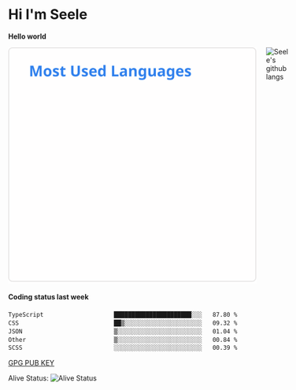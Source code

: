 <h1>Hi I'm Seele</h1>

<b>Hello world</b>

<div style="display: flex;">
    <img src='/assets/stats.svg' alt="Seele's github stats" style="margin-right: 20px;">
    <img src='/assets/top-langs.svg' alt="Seele's github langs">
</div>

<h4>Coding status last week </h4>

<!--START_SECTION:waka-->

```txt
TypeScript                    ██████████████████████░░░   87.80 %
CSS                           ██▒░░░░░░░░░░░░░░░░░░░░░░   09.32 %
JSON                          ▒░░░░░░░░░░░░░░░░░░░░░░░░   01.04 %
Other                         ▒░░░░░░░░░░░░░░░░░░░░░░░░   00.84 %
SCSS                          ░░░░░░░░░░░░░░░░░░░░░░░░░   00.39 %
```

<!--END_SECTION:waka-->

[GPG PUB KEY](https://keys.openpgp.org/vks/v1/by-fingerprint/3FCE91BF5B9666B55B67213C4C57B7824A5B6680)

Alive Status: ![Alive Status](https://hc.dvd.moe/badge/60bc779b-9835-415f-9cb9-15fd9d/ZsLaAAbE.svg)
